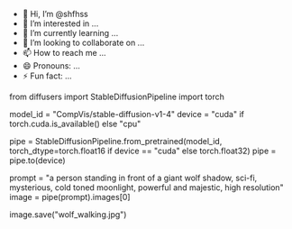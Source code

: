 - 👋 Hi, I’m @shfhss
- 👀 I’m interested in ...
- 🌱 I’m currently learning ...
- 💞️ I’m looking to collaborate on ...
- 📫 How to reach me ...
- 😄 Pronouns: ...
- ⚡ Fun fact: ...

<!---
shfhss/shfhss is a ✨ special ✨ repository because its `README.md` (this file) appears on your GitHub profile.
You can click the Preview link to take a look at your changes.
--->
from diffusers import StableDiffusionPipeline
import torch

model_id = "CompVis/stable-diffusion-v1-4"
device = "cuda" if torch.cuda.is_available() else "cpu"

pipe = StableDiffusionPipeline.from_pretrained(model_id, torch_dtype=torch.float16 if device == "cuda" else torch.float32)
pipe = pipe.to(device)

prompt = "a person standing in front of a giant wolf shadow, sci-fi, mysterious, cold toned moonlight, powerful and majestic, high resolution"
image = pipe(prompt).images[0]

image.save("wolf_walking.jpg")
